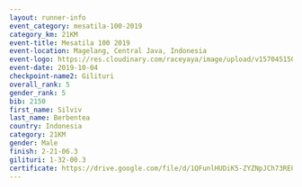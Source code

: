 ```yaml
---
layout: runner-info 
event_category: mesatila-100-2019 
category_km: 21KM 
event-title: Mesatila 100 2019 
event-location: Magelang, Central Java, Indonesia 
event-logo: https://res.cloudinary.com/raceyaya/image/upload/v1570451507/logo/mesastila100_jin7bl.jpg 
event-date: 2019-10-04 
checkpoint-name2: Gilituri 
overall_rank: 5
gender_rank: 5
bib: 2150
first_name: Silviv
last_name: Berbentea
country: Indonesia
category: 21KM
gender: Male
finish: 2-21-06.3
gilituri: 1-32-00.3
certificate: https://drive.google.com/file/d/1QFunlHUDiK5-ZYZNpJCh73RE0Hr4rgeD/view?usp=sharing
---
```

